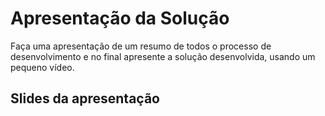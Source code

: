 # Apresentação da Solução

Faça uma apresentação de um resumo de todos o processo de desenvolvimento e no final apresente a solução desenvolvida, usando um pequeno vídeo.

## Slides da apresentação
